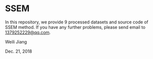 # SSEM
In this repository, we provide 9 processed datasets and source code of SSEM method. If you have any further problems, please send email to 1379252229@qq.com.

Weili Jiang

Dec. 21, 2018
